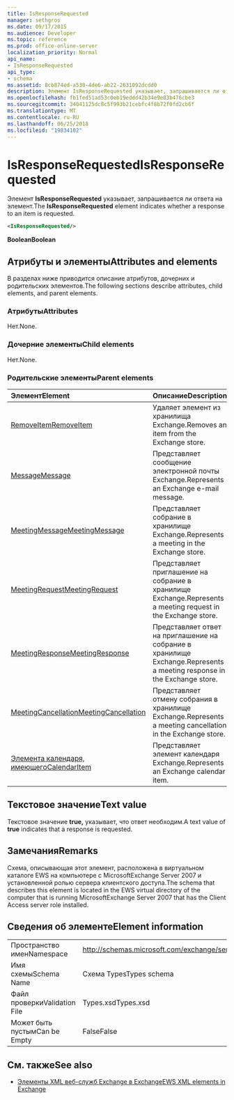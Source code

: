 ```yaml
---
title: IsResponseRequested
manager: sethgros
ms.date: 09/17/2015
ms.audience: Developer
ms.topic: reference
ms.prod: office-online-server
localization_priority: Normal
api_name:
- IsResponseRequested
api_type:
- schema
ms.assetid: 8cb874ed-a538-4de6-ab22-2631092dcdd0
description: Элемент IsResponseRequested указывает, запрашивается ли ответа на элемент.
ms.openlocfilehash: fb1fed51ad53c0eb19eddd42b34e9e83b476cbe3
ms.sourcegitcommit: 34041125dc8c5f993b21cebfc4f8b72f0fd2cb6f
ms.translationtype: MT
ms.contentlocale: ru-RU
ms.lasthandoff: 06/25/2018
ms.locfileid: "19834102"
---
```

# <a name="isresponserequested"></a><span data-ttu-id="e76a3-103">IsResponseRequested</span><span class="sxs-lookup"><span data-stu-id="e76a3-103">IsResponseRequested</span></span>

<span data-ttu-id="e76a3-104">Элемент **IsResponseRequested** указывает, запрашивается ли ответа на элемент.</span><span class="sxs-lookup"><span data-stu-id="e76a3-104">The **IsResponseRequested** element indicates whether a response to an item is requested.</span></span> 
  
```xml
<IsResponseRequested/>
```

 <span data-ttu-id="e76a3-105">**Boolean**</span><span class="sxs-lookup"><span data-stu-id="e76a3-105">**Boolean**</span></span>
## <a name="attributes-and-elements"></a><span data-ttu-id="e76a3-106">Атрибуты и элементы</span><span class="sxs-lookup"><span data-stu-id="e76a3-106">Attributes and elements</span></span>

<span data-ttu-id="e76a3-107">В разделах ниже приводится описание атрибутов, дочерних и родительских элементов.</span><span class="sxs-lookup"><span data-stu-id="e76a3-107">The following sections describe attributes, child elements, and parent elements.</span></span>
  
### <a name="attributes"></a><span data-ttu-id="e76a3-108">Атрибуты</span><span class="sxs-lookup"><span data-stu-id="e76a3-108">Attributes</span></span>

<span data-ttu-id="e76a3-109">Нет.</span><span class="sxs-lookup"><span data-stu-id="e76a3-109">None.</span></span>
  
### <a name="child-elements"></a><span data-ttu-id="e76a3-110">Дочерние элементы</span><span class="sxs-lookup"><span data-stu-id="e76a3-110">Child elements</span></span>

<span data-ttu-id="e76a3-111">Нет.</span><span class="sxs-lookup"><span data-stu-id="e76a3-111">None.</span></span>
  
### <a name="parent-elements"></a><span data-ttu-id="e76a3-112">Родительские элементы</span><span class="sxs-lookup"><span data-stu-id="e76a3-112">Parent elements</span></span>

|<span data-ttu-id="e76a3-113">**Элемент**</span><span class="sxs-lookup"><span data-stu-id="e76a3-113">**Element**</span></span>|<span data-ttu-id="e76a3-114">**Описание**</span><span class="sxs-lookup"><span data-stu-id="e76a3-114">**Description**</span></span>|
|:-----|:-----|
|[<span data-ttu-id="e76a3-115">RemoveItem</span><span class="sxs-lookup"><span data-stu-id="e76a3-115">RemoveItem</span></span>](removeitem.md) <br/> |<span data-ttu-id="e76a3-116">Удаляет элемент из хранилища Exchange.</span><span class="sxs-lookup"><span data-stu-id="e76a3-116">Removes an item from the Exchange store.</span></span>  <br/> |
|[<span data-ttu-id="e76a3-117">Message</span><span class="sxs-lookup"><span data-stu-id="e76a3-117">Message</span></span>](message-ex15websvcsotherref.md) <br/> |<span data-ttu-id="e76a3-118">Представляет сообщение электронной почты Exchange.</span><span class="sxs-lookup"><span data-stu-id="e76a3-118">Represents an Exchange e-mail message.</span></span>  <br/> |
|[<span data-ttu-id="e76a3-119">MeetingMessage</span><span class="sxs-lookup"><span data-stu-id="e76a3-119">MeetingMessage</span></span>](meetingmessage.md) <br/> |<span data-ttu-id="e76a3-120">Представляет собрание в хранилище Exchange.</span><span class="sxs-lookup"><span data-stu-id="e76a3-120">Represents a meeting in the Exchange store.</span></span>  <br/> |
|[<span data-ttu-id="e76a3-121">MeetingRequest</span><span class="sxs-lookup"><span data-stu-id="e76a3-121">MeetingRequest</span></span>](meetingrequest.md) <br/> |<span data-ttu-id="e76a3-122">Представляет приглашение на собрание в хранилище Exchange.</span><span class="sxs-lookup"><span data-stu-id="e76a3-122">Represents a meeting request in the Exchange store.</span></span>  <br/> |
|[<span data-ttu-id="e76a3-123">MeetingResponse</span><span class="sxs-lookup"><span data-stu-id="e76a3-123">MeetingResponse</span></span>](meetingresponse.md) <br/> |<span data-ttu-id="e76a3-124">Представляет ответ на приглашение на собрание в хранилище Exchange.</span><span class="sxs-lookup"><span data-stu-id="e76a3-124">Represents a meeting response in the Exchange store.</span></span>  <br/> |
|[<span data-ttu-id="e76a3-125">MeetingCancellation</span><span class="sxs-lookup"><span data-stu-id="e76a3-125">MeetingCancellation</span></span>](meetingcancellation.md) <br/> |<span data-ttu-id="e76a3-126">Представляет отмену собрания в хранилище Exchange.</span><span class="sxs-lookup"><span data-stu-id="e76a3-126">Represents a meeting cancellation in the Exchange store.</span></span>  <br/> |
|[<span data-ttu-id="e76a3-127">Элемента календаря, имеющего</span><span class="sxs-lookup"><span data-stu-id="e76a3-127">CalendarItem</span></span>](calendaritem.md) <br/> |<span data-ttu-id="e76a3-128">Представляет элемент календаря Exchange.</span><span class="sxs-lookup"><span data-stu-id="e76a3-128">Represents an Exchange calendar item.</span></span>  <br/> |
   
## <a name="text-value"></a><span data-ttu-id="e76a3-129">Текстовое значение</span><span class="sxs-lookup"><span data-stu-id="e76a3-129">Text value</span></span>

<span data-ttu-id="e76a3-130">Текстовое значение **true,** указывает, что ответ необходим.</span><span class="sxs-lookup"><span data-stu-id="e76a3-130">A text value of **true** indicates that a response is requested.</span></span> 
  
## <a name="remarks"></a><span data-ttu-id="e76a3-131">Замечания</span><span class="sxs-lookup"><span data-stu-id="e76a3-131">Remarks</span></span>

<span data-ttu-id="e76a3-132">Схема, описывающая этот элемент, расположена в виртуальном каталоге EWS на компьютере с MicrosoftExchange Server 2007 и установленной ролью сервера клиентского доступа.</span><span class="sxs-lookup"><span data-stu-id="e76a3-132">The schema that describes this element is located in the EWS virtual directory of the computer that is running MicrosoftExchange Server 2007 that has the Client Access server role installed.</span></span>
  
## <a name="element-information"></a><span data-ttu-id="e76a3-133">Сведения об элементе</span><span class="sxs-lookup"><span data-stu-id="e76a3-133">Element information</span></span>

|||
|:-----|:-----|
|<span data-ttu-id="e76a3-134">Пространство имен</span><span class="sxs-lookup"><span data-stu-id="e76a3-134">Namespace</span></span>  <br/> |http://schemas.microsoft.com/exchange/services/2006/types  <br/> |
|<span data-ttu-id="e76a3-135">Имя схемы</span><span class="sxs-lookup"><span data-stu-id="e76a3-135">Schema Name</span></span>  <br/> |<span data-ttu-id="e76a3-136">Схема Types</span><span class="sxs-lookup"><span data-stu-id="e76a3-136">Types schema</span></span>  <br/> |
|<span data-ttu-id="e76a3-137">Файл проверки</span><span class="sxs-lookup"><span data-stu-id="e76a3-137">Validation File</span></span>  <br/> |<span data-ttu-id="e76a3-138">Types.xsd</span><span class="sxs-lookup"><span data-stu-id="e76a3-138">Types.xsd</span></span>  <br/> |
|<span data-ttu-id="e76a3-139">Может быть пустым</span><span class="sxs-lookup"><span data-stu-id="e76a3-139">Can be Empty</span></span>  <br/> |<span data-ttu-id="e76a3-140">False</span><span class="sxs-lookup"><span data-stu-id="e76a3-140">False</span></span>  <br/> |
   
## <a name="see-also"></a><span data-ttu-id="e76a3-141">См. также</span><span class="sxs-lookup"><span data-stu-id="e76a3-141">See also</span></span>



- [<span data-ttu-id="e76a3-142">Элементы XML веб-служб Exchange в Exchange</span><span class="sxs-lookup"><span data-stu-id="e76a3-142">EWS XML elements in Exchange</span></span>](ews-xml-elements-in-exchange.md)

